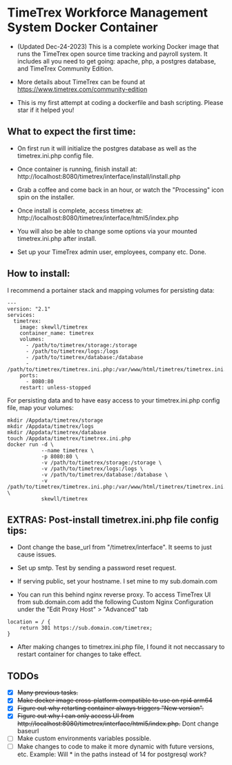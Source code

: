 # TimeTrex Workforce Management System Docker Container

* (Updated Dec-24-2023) This is a complete working Docker image that runs the TimeTrex open source
time tracking and payroll system.  It includes all you need to get going: apache, php,
a postgres database, and TimeTrex Community Edition.

* More details about TimeTrex can be found at https://www.timetrex.com/community-edition

* This is my first attempt at coding a dockerfile and bash scripting. Please star if it helped you!


## What to expect the first time:

* On first run it will initialize the postgres database as well as the timetrex.ini.php config file.

* Once container is running, finish install at:  http://localhost:8080/timetrex/interface/install/install.php

* Grab a coffee and come back in an hour, or watch the "Processing" icon spin on the installer.

* Once install is complete, access timetrex at: http://localhost:8080/timetrex/interface/html5/index.php

* You will also be able to change some options via your mounted timetrex.ini.php after install.

* Set up your TimeTrex admin user, employees, company etc. Done.


## How to install:

I recommend a portainer stack and mapping volumes for persisting data:
```
---
version: "2.1"
services:
  timetrex:
    image: skewll/timetrex
    container_name: timetrex
    volumes:
      - /path/to/timetrex/storage:/storage 
      - /path/to/timetrex/logs:/logs 
      - /path/to/timetrex/database:/database 
      - /path/to/timetrex/timetrex.ini.php:/var/www/html/timetrex/timetrex.ini.php
    ports:
      - 8080:80
    restart: unless-stopped
```


For persisting data and to have easy access to your timetrex.ini.php config file, map your volumes:
```
mkdir /Appdata/timetrex/storage
mkdir /Appdata/timetrex/logs
mkdir /Appdata/timetrex/database
touch /Appdata/timetrex/timetrex.ini.php
docker run -d \
           --name timetrex \
           -p 8080:80 \
           -v /path/to/timetrex/storage:/storage \
           -v /path/to/timetrex/logs:/logs \
           -v /path/to/timetrex/database:/database \
           -v /path/to/timetrex/timetrex.ini.php:/var/www/html/timetrex/timetrex.ini.php \
           skewll/timetrex
```


## EXTRAS: Post-install timetrex.ini.php file config tips:

* Dont change the base_url from "/timetrex/interface". It seems to just cause issues.

* Set up smtp. Test by sending a password reset request.

* If serving public, set your hostname. I set mine to my sub.domain.com

* You can run this behind nginx reverse proxy. To access TimeTrex UI from sub.domain.com add the following Custom Nginx Configuration under the "Edit Proxy Host" > "Advanced" tab

```
location = / {  
    return 301 https://sub.domain.com/timetrex;
}
```
<!-- 
* I no not belive this is required any more, but I added the following under [other] as well to troubleshoot a previous issue I had:
```
; Added settings to run behind nginx reverse proxy
proxy_ip_address_header_name = 'HTTP_X_FORWARDED_FOR'
proxy_protocol_header_name = 'HTTP_X_FORWARDED_PROTO'
``` -->

* After making changes to timetrex.ini.php file, I found it not neccassary to restart container for changes to take effect.

## TODOs
- [x] ~~Many previous tasks.~~
- [x] ~~Make docker image cross-platform compatible to use on rpi4 arm64~~
- [x] ~~Figure out why retarting container always triggers "New version".~~
- [x] ~~Figure out why I can only access UI from http://localhost:8080/timetrex/interface/html5/index.php.~~ Dont change baseurl
- [ ] Make custom environments variables possible.
- [ ] Make changes to code to make it more dynamic with future versions, etc. Example: Will * in the paths instead of 14 for postgresql work?